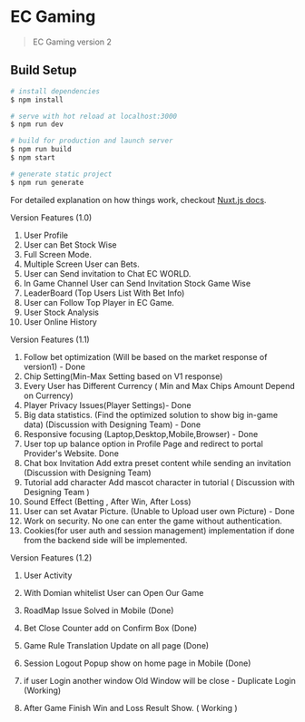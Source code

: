 # EC Gaming 

> EC Gaming version 2

## Build Setup

```bash
# install dependencies
$ npm install

# serve with hot reload at localhost:3000
$ npm run dev

# build for production and launch server
$ npm run build
$ npm start

# generate static project
$ npm run generate
```

For detailed explanation on how things work, checkout [Nuxt.js docs](https://nuxtjs.org).

Version Features (1.0)

1. User Profile
2. User can Bet Stock Wise
3. Full Screen Mode.
4. Multiple Screen User can Bets.
5. User can Send invitation to Chat EC WORLD.
6. In Game Channel User can Send Invitation Stock Game Wise
7. LeaderBoard (Top Users List With Bet Info)
8. User can Follow Top Player in EC Game.
9. User Stock Analysis
10. User Online History


Version Features (1.1)

1.  Follow bet optimization (Will be based on the market response of version1) - Done		
2.  Chip Setting(Min-Max Setting based on V1 response)	
3.  Every User has Different Currency ( Min and Max Chips Amount Depend on Currency)	
4.  Player Privacy Issues(Player Settings)- Done
5.  Big data statistics.	(Find the optimized solution to show big in-game data)	(Discussion with Designing Team) - Done
6.  Responsive focusing	(Laptop,Desktop,Mobile,Browser) - Done
7.  User top up balance option in Profile Page and redirect to portal Provider's Website.  Done
8.  Chat box Invitation	Add extra preset content while sending an invitation	(Discussion with Designing Team)
9.  Tutorial add character	Add mascot character in tutorial	( Discussion with Designing Team )
10. Sound Effect (Betting , After Win, After Loss)
11. User can set Avatar Picture. (Unable to Upload user own Picture) - Done
12. Work on security. No one can enter the game without authentication.
13. Cookies(for user auth and session management) implementation if done from the backend side will be implemented.

Version Features (1.2)
1. User Activity 
2. With Domian whitelist User can Open Our Game


1. RoadMap Issue Solved in Mobile (Done)
2. Bet Close Counter add on Confirm Box (Done)
3. Game Rule Translation Update on all page (Done)
4. Session Logout Popup show on home page in Mobile (Done)
5. if user Login another window Old Window will be close - Duplicate Login (Working)
6. After Game Finish Win and Loss Result Show. ( Working )
